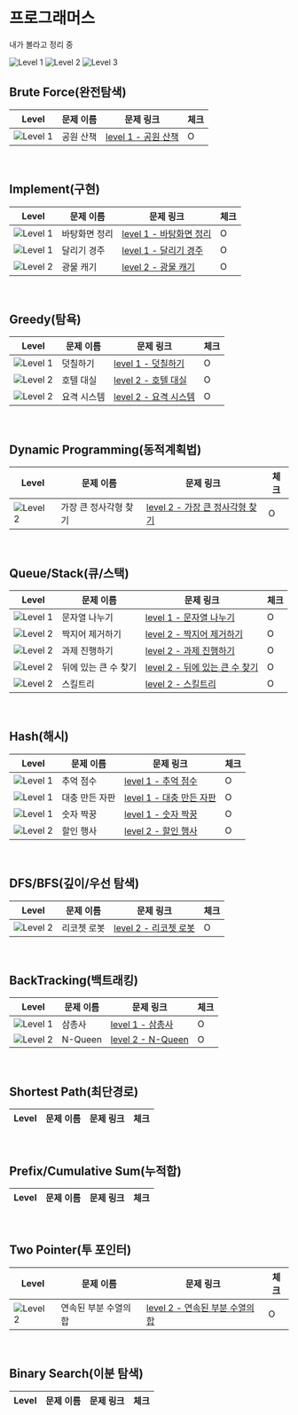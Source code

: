 # 프로그래머스

내가 볼라고 정리 중
<br/>

![Level 1](https://img.shields.io/badge/Level-1-lightgray?style=flat) ![Level 2](https://img.shields.io/badge/Level-2-silver?style=flat) ![Level 3](https://img.shields.io/badge/Level-3-darkgrey?style=flat)
<br/>

## Brute Force(완전탐색)

| Level                                                                 | 문제 이름 | 문제 링크                                                                               | 체크 |
| --------------------------------------------------------------------- | --------- | --------------------------------------------------------------------------------------- | ---- |
| ![Level 1](https://img.shields.io/badge/Level-1-lightgray?style=flat) | 공원 산책 | [level 1 - 공원 산책](https://school.programmers.co.kr/learn/courses/30/lessons/172928) | O    |

<br/>

## Implement(구현)

| Level                                                                 | 문제 이름     | 문제 링크                                                                                   | 체크 |
| --------------------------------------------------------------------- | ------------- | ------------------------------------------------------------------------------------------- | ---- |
| ![Level 1](https://img.shields.io/badge/Level-1-lightgray?style=flat) | 바탕화면 정리 | [level 1 - 바탕화면 정리](https://school.programmers.co.kr/learn/courses/30/lessons/161990) | O    |
| ![Level 1](https://img.shields.io/badge/Level-1-lightgray?style=flat) | 달리기 경주   | [level 1 - 달리기 경주](https://school.programmers.co.kr/learn/courses/30/lessons/178871)   | O    |
| ![Level 2](https://img.shields.io/badge/Level-2-silver?style=flat)    | 광물 캐기     | [level 2 - 광물 캐기](https://school.programmers.co.kr/learn/courses/30/lessons/172927)     | O    |

<br/>

## Greedy(탐욕)

| Level                                                                 | 문제 이름   | 문제 링크                                                                                 | 체크 |
| --------------------------------------------------------------------- | ----------- | ----------------------------------------------------------------------------------------- | ---- |
| ![Level 1](https://img.shields.io/badge/Level-1-lightgray?style=flat) | 덧칠하기    | [level 1 - 덧칠하기](https://school.programmers.co.kr/learn/courses/30/lessons/161989)    | O    |
| ![Level 2](https://img.shields.io/badge/Level-1-lightgray?style=flat) | 호텔 대실   | [level 2 - 호텔 대실](https://school.programmers.co.kr/learn/courses/30/lessons/155651)   | O    |
| ![Level 2](https://img.shields.io/badge/Level-1-lightgray?style=flat) | 요격 시스템 | [level 2 - 요격 시스템](https://school.programmers.co.kr/learn/courses/30/lessons/181188) | O    |

<br/>

## Dynamic Programming(동적계획법)

| Level | 문제 이름 | 문제 링크 | 체크 |
| ----- | --------- | --------- | ---- |
| ![Level 2](https://img.shields.io/badge/Level-1-lightgray?style=flat) | 가장 큰 정사각형 찾기 | [level 2 - 가장 큰 정사각형 찾기](https://school.programmers.co.kr/learn/courses/30/lessons/12905) | O    |
<br/>

## Queue/Stack(큐/스택)

| Level                                                              | 문제 이름     | 문제 링크                                                                                   | 체크 |
| ------------------------------------------------------------------ | ------------- | ------------------------------------------------------------------------------------------- | ---- |
| ![Level 1](https://img.shields.io/badge/Level-1-lightgray?style=flat) | 문자열 나누기 | [level 1 - 문자열 나누기](https://school.programmers.co.kr/learn/courses/30/lessons/140108)    | O    |
| ![Level 2](https://img.shields.io/badge/Level-2-silver?style=flat) | 짝지어 제거하기 | [level 2 - 짝지어 제거하기](https://school.programmers.co.kr/learn/courses/30/lessons/12973) | O    |
| ![Level 2](https://img.shields.io/badge/Level-2-silver?style=flat) | 과제 진행하기 | [level 2 - 과제 진행하기](https://school.programmers.co.kr/learn/courses/30/lessons/176962) | O    |
| ![Level 2](https://img.shields.io/badge/Level-2-silver?style=flat) | 뒤에 있는 큰 수 찾기 | [level 2 - 뒤에 있는 큰 수 찾기](https://school.programmers.co.kr/learn/courses/30/lessons/154539) | O    |
| ![Level 2](https://img.shields.io/badge/Level-2-silver?style=flat) | 스킬트리 | [level 2 - 스킬트리](https://school.programmers.co.kr/learn/courses/30/lessons/49993) | O    |
<br/>

## Hash(해시)

| Level                                                                 | 문제 이름 | 문제 링크                                                                               | 체크 |
| --------------------------------------------------------------------- | --------- | --------------------------------------------------------------------------------------- | ---- |
| ![Level 1](https://img.shields.io/badge/Level-1-lightgray?style=flat) | 추억 점수 | [level 1 - 추억 점수](https://school.programmers.co.kr/learn/courses/30/lessons/176963) | O    |
| ![Level 1](https://img.shields.io/badge/Level-1-lightgray?style=flat) | 대충 만든 자판 | [level 1 - 대충 만든 자판](https://school.programmers.co.kr/learn/courses/30/lessons/160586) | O    |
| ![Level 1](https://img.shields.io/badge/Level-1-lightgray?style=flat) | 숫자 짝꿍 | [level 1 - 숫자 짝꿍](https://school.programmers.co.kr/learn/courses/30/lessons/131128) | O    |
| ![Level 2](https://img.shields.io/badge/Level-2-silver?style=flat) | 할인 행사 | [level 2 - 할인 행사](https://school.programmers.co.kr/learn/courses/30/lessons/131127) | O    |
<br/>

## DFS/BFS(깊이/우선 탐색)

| Level                                                              | 문제 이름   | 문제 링크                                                                                 | 체크 |
| ------------------------------------------------------------------ | ----------- | ----------------------------------------------------------------------------------------- | ---- |
| ![Level 2](https://img.shields.io/badge/Level-2-silver?style=flat) | 리코쳇 로봇 | [level 2 - 리코쳇 로봇](https://school.programmers.co.kr/learn/courses/30/lessons/169199) | O    |

<br/>

## BackTracking(백트래킹)

| Level                                                              | 문제 이름 | 문제 링크                                                                            | 체크 |
| ------------------------------------------------------------------ | --------- | ------------------------------------------------------------------------------------ | ---- |
| ![Level 1](https://img.shields.io/badge/Level-1-lightgray?style=flat) | 삼총사 | [level 1 - 삼총사](https://school.programmers.co.kr/learn/courses/30/lessons/131705)    | O    |
| ![Level 2](https://img.shields.io/badge/Level-2-silver?style=flat) | N-Queen   | [level 2 - N-Queen](https://school.programmers.co.kr/learn/courses/30/lessons/12952) | O    |

<br/>

## Shortest Path(최단경로)

| Level | 문제 이름 | 문제 링크 | 체크 |
| ----- | --------- | --------- | ---- |

<br/>

## Prefix/Cumulative Sum(누적합)

| Level | 문제 이름 | 문제 링크 | 체크 |
| ----- | --------- | --------- | ---- |

<br/>

## Two Pointer(투 포인터)

| Level                                                                 | 문제 이름             | 문제 링크                                                                                           | 체크 |
| --------------------------------------------------------------------- | --------------------- | --------------------------------------------------------------------------------------------------- | ---- |
| ![Level 2](https://img.shields.io/badge/Level-1-lightgray?style=flat) | 연속된 부분 수열의 합 | [level 2 - 연속된 부분 수열의 합](https://school.programmers.co.kr/learn/courses/30/lessons/178870) | O    |

<br/>

## Binary Search(이분 탐색)

| Level | 문제 이름 | 문제 링크 | 체크 |
| ----- | --------- | --------- | ---- |

<br/>
